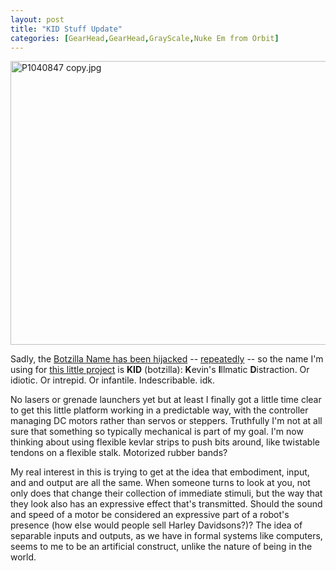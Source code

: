 ```yaml
---
layout: post
title: "KID Stuff Update"
categories: [GearHead,GearHead,GrayScale,Nuke Em from Orbit]
---
```

<img alt="P1040847 copy.jpg" src="http://www.botzilla.com/blog/pix2009/P1040847 copy.jpg" width="807" height="454" border="0" />

Sadly, the <a href="http://botzilla.sourceforge.net/">Botzilla Name has been hijacked</a> -- <a href="http://botzilla.free.fr/">repeatedly</a> -- so the name I'm using for <a href="http://www.botzilla.com/blog/archives/000692.html">this little project</a> is <b>KID</b> (botzilla): <b>K</b>evin's <b>I</b>llmatic <b>D</b>istraction. Or idiotic. Or intrepid. Or infantile. Indescribable. idk.

No lasers or grenade launchers yet but at least I finally got a little time clear to get this little platform working in a predictable way, with the controller managing DC motors rather than servos or steppers. Truthfully I'm not at all sure that something so typically mechanical is part of my goal. I'm now thinking about using flexible kevlar strips to push bits around, like twistable tendons on a flexible stalk. Motorized rubber bands? 

My real interest in this is trying to get at the idea that embodiment, input, and and output are all the same. When someone turns to look at you, not only does that change their collection of immediate stimuli, but the way that they look also has an expressive effect that's transmitted. Should the sound and speed of a motor be considered an expressive part of a robot's presence (how else would people sell Harley Davidsons?)? The idea of separable inputs and outputs, as we have in formal systems like computers, seems to me to be an artificial construct, unlike the nature of being in the world.
